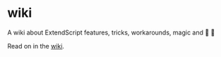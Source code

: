 # wiki

A wiki about ExtendScript features, tricks, workarounds, magic and  🌈 🦄

Read on in the [wiki](https://github.com/ExtendScript/wiki/wiki).  
